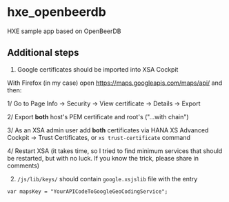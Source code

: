 # hxe_openbeerdb
HXE sample app based on OpenBeerDB

## Additional steps

1. Google certificates should be imported into XSA Cockpit

With Firefox (in my case) open https://maps.googleapis.com/maps/api/ and then:

1/ Go to Page Info -> Security -> View certificate -> Details -> Export

2/ Export **both** host's PEM certificate and root's ("...with chain")

3/ As an XSA admin user add **both** certificates via HANA XS Advanced Cockpit -> Trust Certificates, or `xs trust-certificate` command

4/ Restart XSA (it takes time, so I tried to find minimum services that should be restarted, but with no luck. If you know the trick, please share in comments)

2. `/js/lib/keys/` should contain `google.xsjslib` file with the entry

```
var mapsKey = "YourAPICodeToGoogleGeoCodingService";
```
